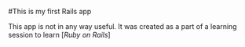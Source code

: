 #This is my first Rails app

This app is not in any way useful. It was created as a part of a learning session to learn [*Ruby on Rails*]
